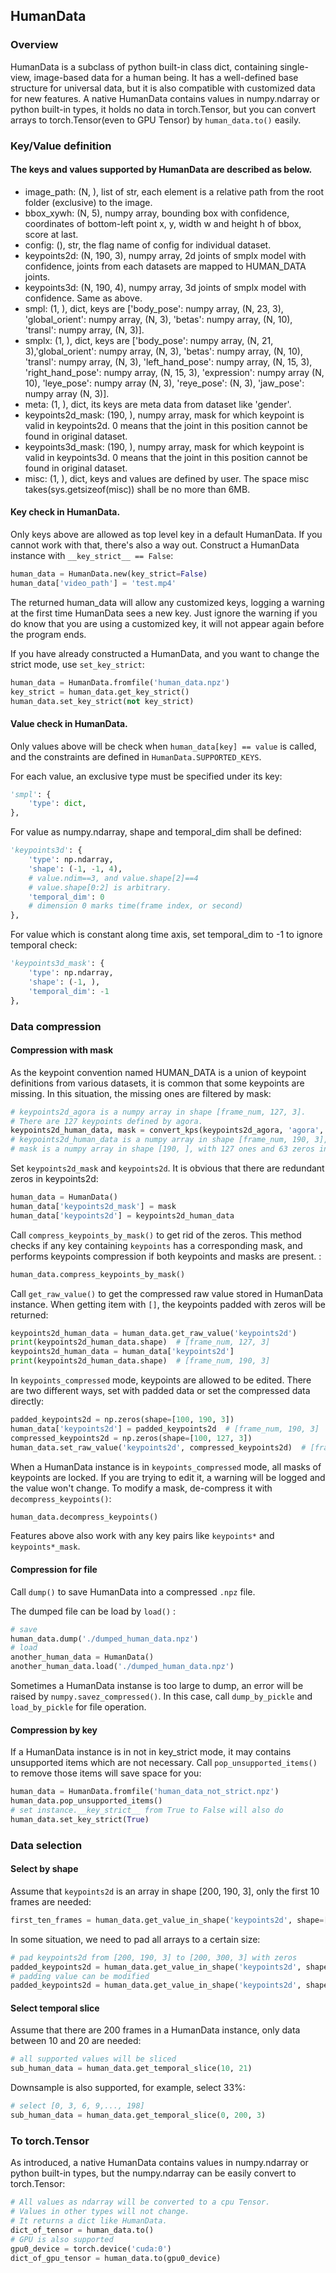 ## HumanData

### Overview

HumanData is a subclass of python built-in class dict, containing single-view, image-based data for a human being. It has a well-defined base structure for universal data, but it is also compatible with customized data for new features. A native HumanData contains values in numpy.ndarray or python built-in types, it holds no data in torch.Tensor, but you can convert arrays to torch.Tensor(even to GPU Tensor) by `human_data.to()`  easily.

### Key/Value definition

#### The keys and values supported by HumanData are described as below.

- image_path: (N, ), list of str, each element is a relative path from the root folder (exclusive) to the image.
- bbox_xywh: (N, 5), numpy array, bounding box with confidence, coordinates of bottom-left point x, y, width w and height h of bbox, score at last.
- config: (), str, the flag name of config for individual dataset.
- keypoints2d: (N, 190, 3), numpy array, 2d joints of smplx model with confidence, joints from each datasets are mapped to HUMAN_DATA joints.
- keypoints3d: (N, 190, 4), numpy array, 3d joints of smplx model with confidence. Same as above.
- smpl: (1, ), dict, keys are ['body_pose': numpy array, (N, 23, 3), 'global_orient': numpy array, (N, 3), 'betas': numpy array, (N, 10), 'transl': numpy array, (N, 3)].
- smplx: (1, ), dict, keys are ['body_pose': numpy array, (N, 21, 3),'global_orient': numpy array, (N, 3), 'betas': numpy array, (N, 10), 'transl': numpy array, (N, 3), 'left_hand_pose': numpy array, (N, 15, 3), 'right_hand_pose': numpy array, (N, 15, 3), 'expression': numpy array (N, 10), 'leye_pose': numpy array (N, 3), 'reye_pose': (N, 3), 'jaw_pose': numpy array (N, 3)].
- meta: (1, ), dict, its keys are meta data from dataset like 'gender'.
- keypoints2d_mask: (190, ), numpy array, mask for which keypoint is valid in keypoints2d. 0 means that the joint in this position cannot be found in original dataset.
- keypoints3d_mask: (190, ), numpy array, mask for which keypoint is valid in keypoints3d. 0 means that the joint in this position cannot be found in original dataset.
- misc: (1, ), dict, keys and values are defined by user. The space misc takes(sys.getsizeof(misc)) shall be no more than 6MB.

#### Key check in HumanData.

Only keys above are allowed as top level key in a default HumanData. If you cannot work with that, there's also a way out. Construct a HumanData instance with `__key_strict__ == False`:

```python
human_data = HumanData.new(key_strict=False)
human_data['video_path'] = 'test.mp4'
```
The returned human_data will allow any customized keys, logging a warning at the first time HumanData sees a new key. Just ignore the warning if you do know that you are using a customized key, it will not appear again before the program ends.

If you have already constructed a HumanData, and you want to change the strict mode, use `set_key_strict`:

```python
human_data = HumanData.fromfile('human_data.npz')
key_strict = human_data.get_key_strict()
human_data.set_key_strict(not key_strict)
```



#### Value check in HumanData.

Only values above will be check when `human_data[key] == value` is called, and the constraints are defined in `HumanData.SUPPORTED_KEYS`.

For each value, an exclusive type must be specified under its key:

```python
'smpl': {
    'type': dict,
},
```

For value as numpy.ndarray, shape and temporal_dim shall be defined:

```python
'keypoints3d': {
    'type': np.ndarray,
    'shape': (-1, -1, 4),
    # value.ndim==3, and value.shape[2]==4
    # value.shape[0:2] is arbitrary.
    'temporal_dim': 0
    # dimension 0 marks time(frame index, or second)
},
```

For value which is constant along time axis, set temporal_dim to -1 to ignore temporal check:

```python
'keypoints3d_mask': {
    'type': np.ndarray,
    'shape': (-1, ),
    'temporal_dim': -1
},
```

### Data compression

#### Compression with mask

As the keypoint convention named HUMAN_DATA is a union of keypoint definitions from various datasets, it is common that some keypoints are missing. In this situation, the missing ones are filtered by mask:

```python
# keypoints2d_agora is a numpy array in shape [frame_num, 127, 3].
# There are 127 keypoints defined by agora.
keypoints2d_human_data, mask = convert_kps(keypoints2d_agora, 'agora', 'human_data')
# keypoints2d_human_data is a numpy array in shape [frame_num, 190, 3], only 127/190 are valid
# mask is a numpy array in shape [190, ], with 127 ones and 63 zeros inside
```

Set `keypoints2d_mask` and `keypoints2d`. It is obvious that there are redundant zeros in keypoints2d:

```python
human_data = HumanData()
human_data['keypoints2d_mask'] = mask
human_data['keypoints2d'] = keypoints2d_human_data
```

Call `compress_keypoints_by_mask()` to get rid of the zeros. This method checks if any key containing `keypoints` has a corresponding mask, and performs keypoints compression if both keypoints and masks are present. :

```python
human_data.compress_keypoints_by_mask()
```

Call  `get_raw_value()`  to get the compressed raw value stored in HumanData instance. When getting item with  `[]`, the keypoints padded with zeros will be returned:

```python
keypoints2d_human_data = human_data.get_raw_value('keypoints2d')
print(keypoints2d_human_data.shape)  # [frame_num, 127, 3]
keypoints2d_human_data = human_data['keypoints2d']
print(keypoints2d_human_data.shape)  # [frame_num, 190, 3]
```

In  `keypoints_compressed` mode, keypoints are allowed to be edited. There are two different ways, set with padded data or set the compressed data directly:

```python
padded_keypoints2d = np.zeros(shape=[100, 190, 3])
human_data['keypoints2d'] = padded_keypoints2d  # [frame_num, 190, 3]
compressed_keypoints2d = np.zeros(shape=[100, 127, 3])
human_data.set_raw_value('keypoints2d', compressed_keypoints2d)  # [frame_num, 127, 3]
```

When a HumanData instance is in  `keypoints_compressed` mode, all masks of keypoints are locked. If you are trying to edit it, a warning will be logged and the value won't change. To modify a mask, de-compress it with `decompress_keypoints()`:

```python
human_data.decompress_keypoints()
```

Features above also work with any key pairs like `keypoints*` and `keypoints*_mask`.

#### Compression for file

Call `dump()` to save HumanData into a compressed  `.npz` file.

The dumped file can be load by `load()` :

```python
# save
human_data.dump('./dumped_human_data.npz')
# load
another_human_data = HumanData()
another_human_data.load('./dumped_human_data.npz')
```

Sometimes a HumanData instanse is too large to dump, an error will be raised by `numpy.savez_compressed()`. In this case, call `dump_by_pickle`  and `load_by_pickle` for file operation.

#### Compression by key

If a HumanData instance is in not in key_strict mode, it may contains unsupported items which are not necessary. Call `pop_unsupported_items()` to remove those items will save space for you:

```python
human_data = HumanData.fromfile('human_data_not_strict.npz')
human_data.pop_unsupported_items()
# set instance.__key_strict__ from True to False will also do
human_data.set_key_strict(True)
```

### Data selection

#### Select by shape

Assume that `keypoints2d` is an array in shape [200, 190, 3], only the first 10 frames are needed:

```python
first_ten_frames = human_data.get_value_in_shape('keypoints2d', shape=[10, -1, -1])
```

In some situation, we need to pad all arrays to a certain size:

```python
# pad keypoints2d from [200, 190, 3] to [200, 300, 3] with zeros
padded_keypoints2d = human_data.get_value_in_shape('keypoints2d', shape=[200, 300, -1])
# padding value can be modified
padded_keypoints2d = human_data.get_value_in_shape('keypoints2d', shape=[200, 300, -1], padding_constant=1)
```

#### Select temporal slice

Assume that there are 200 frames in a HumanData instance, only data between 10 and 20 are needed:

```python
# all supported values will be sliced
sub_human_data = human_data.get_temporal_slice(10, 21)
```

Downsample is also supported, for example, select 33%:

```python
# select [0, 3, 6, 9,..., 198]
sub_human_data = human_data.get_temporal_slice(0, 200, 3)
```

### To torch.Tensor

As introduced, a native HumanData contains values in numpy.ndarray or python built-in types, but the numpy.ndarray can be easily convert to torch.Tensor:

```python
# All values as ndarray will be converted to a cpu Tensor.
# Values in other types will not change.
# It returns a dict like HumanData.
dict_of_tensor = human_data.to()
# GPU is also supported
gpu0_device = torch.device('cuda:0')
dict_of_gpu_tensor = human_data.to(gpu0_device)
```
